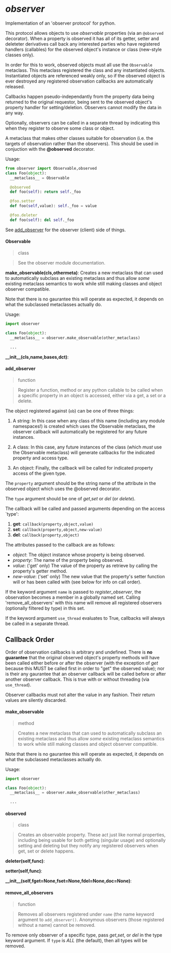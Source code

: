 ***observer***
========
Implementation of an 'observer protocol' for python.

This protocol allows objects to use *observable* properties (via an `@observed` decorator).
When a property is observed it has all of its getter, setter and deleteter derivatives call
back any interested parties who have registered handlers (callables) for the observed
object's instance or class (new-style classes only).

In order for this to work, observed objects must all use the `Observable` metaclass. This metaclass
registered the class and any instantiated objects. Instantiated objects are referenced weakly
only, so if the observed object is ever destroyed any registered observation callbacks
are automatically released.

Callbacks happen pseudo-independantly from the property data being returned to the original
requestor, being sent to the observed object's property handler for setting/deletion. Observers
cannot modify the data in any way.

Optionally, observers can be called in a separate thread by indicating this when they register
to observe some class or object.

A metaclass that makes other classes suitable for observation (i.e. the targets of
observation rather than the observers). This should be used in conjuction with the
**@observed** decorator.

Usage:

```python
from observer import Observable,observed
class Foo(object):
  __metaclass__ = Observable

  @observed
  def foo(self): return self._foo

  @foo.setter
  def foo(self,value): self._foo = value

  @foo.deleter
  def foo(self): del self._foo
```
See [add_observer](#add_observer) for the observer (client) side of things.
#### Observable
> class

> See the observer module documentation.

  **make\_observable(cls,othermeta)**:
  Creates a new metaclass that can used to automatically subclass an existing metaclass
  and thus allow *some* existing metaclass semantics to work while still making classes and
  object observer compatible.

  Note that there is no gaurantee this will operate as expected, it depends on what the subclassed
  metaclasses actually do.

  Usage:

  ```python
  import observer

  class Foo(object):
    __metaclass__ = observer.make_observable(other_metaclass)

    ...
  ```
  **\_\_init\_\_(cls,name,bases,dct)**:


#### add\_observer
> function

> Register a function, method or any python callable to be called when a specific
> property in an object is accessed, either via a get, a set or a delete.

The object registered against (`ob`) can be one of three things:

1. A string: In this case when any class of this name (including any module namespaces!)
is created which uses the Observable metaclass, the observer callback will automatically
be registered for any future instances.

2. A class: In this case, any future instances of the class (which *must* use the
Observable metaclass) will generate callbacks for the indicated property and access
type.

3. An object: Finally, the callback will be called for indicated property access
of the given type.

The `property` argument should be the string name of the attribute in the observed object
which uses the @observed decorator.

The `type` argument should be one of _get_,_set_ or _del_ (or _delete_).

The callback will be called and passed arguments depending on the access `type':

1. __get__: `callback(property,object,value)`
2. __set__: `callback(property,object,new-value)`
3. __del__: `callback(property,object)`

The attributes passed to the callback are as follows:

* _object_: The object instance whose property is being observed.
* _property_: The name of the property being observed.
* _value_: ('get' only) The value of the property as retrieve by calling the property's getter method.
* _new-value_: ('set' only) The new value that the property's setter function
          will or has been called with (see below for info on call order).

If the keyword argument `name` is passed to _register_observer_, the observation becomes
a member in a globally named set. Calling 'remove_all_observers' with this name
will remove all registered observers (optionally filtered by type) in this set.

If the keyword argument `use_thread` evaluates to True, callbacks will always be called
in a separate thread.

## Callback Order


Order of observation callbacks is arbitrary and undefined. There is **no guarantee** that
the original observed object's property methods will have been called either before or after
the observer (with the exception of _get_ because this MUST be called first in order to
"get" the observed value); nor is their any gaurantee that an observer callback will be
called before or after another observer callback. This is true with or without threading
(via `use_thread`).

Observer callbacks must not alter the value in any fashion. Their return values are silently
discarded.

#### make\_observable
> method

> Creates a new metaclass that can used to automatically subclass an existing metaclass
> and thus allow *some* existing metaclass semantics to work while still making classes and
> object observer compatible.

Note that there is no gaurantee this will operate as expected, it depends on what the subclassed
metaclasses actually do.

Usage:

```python
import observer

class Foo(object):
  __metaclass__ = observer.make_observable(other_metaclass)

  ...
```

#### observed
> class

> Creates an observable property. These act just like normal properties, including
> being usable for both getting (singular usage) and optionally setting and deleting
> but they notify any registered observers when get, set or delete happens.

  **deleter(self,func)**:

  **setter(self,func)**:

  **\_\_init\_\_(self,fget=None,fset=None,fdel=None,doc=None)**:


#### remove\_all\_observers
> function

> Removes all observers registered under `name` (the name keyword argument to
> `add_observer()`.  Anonymous observers (those registered without a name) cannot
> be removed.

To remove only observer of a specific type, pass _get_,_set_, or _del_ in the type
keyword argument. If `type` is _ALL_ (the default), then all types will be removed.
